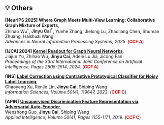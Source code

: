 ## 💡 Others

**[NeurIPS 2025]**
**Where Graph Meets Multi-View Learning: Collaborative Graph Mixture of Experts**,<br />
   Zhihao Wu<sup>†</sup>, **Jinyu Cai<sup>†</sup>**, Yunhe Zhang, Jielong Lu, Zhaoliang Chen, Shuman Zhuang, Haishuai Wang <br />
   *Advances in Neural Information Processing Systems, 2025*. (<span style="color:red">**CCF A**</span>) 

**[IJCAI 2024]**
**[Kernel Readout for Graph Neural Networks](https://www.ijcai.org/proceedings/2024/0277.pdf)**,<br />
   Jiajun Yu, Zhihao Wu, **Jinyu Cai**, Adele Lu Jia, Jicong Fan <br />
   *Proceedings of the 33rd International Joint Conference on Artificial Intelligence, Pages 2505-2514, 2024*. (<span style="color:red">**CCF A**</span>)

**[INS]**
**[Label Correction using Contrastive Prototypical Classifier for Noisy Label Learning](https://doi.org/10.1016/j.ins.2023.119647)**,<br />
   Chaoyang Xu, Renjie Lin, **Jinyu Cai**, Shiping Wang  <br />
   *Information Sciences, Volume 50(4), 119647, 2023*.  (<span style="color:red">**CCF C**</span>)

**[APIN]**
**[Unsupervised Discriminative Feature Representation via Adversarial Auto-Encoder](https://doi.org/10.1007/s10489-019-01581-7)**,<br />
   Wenzhong Guo, **Jinyu Cai**, Shiping Wang  <br />
   *Applied Intelligence, Volume 50(4), Pages 1155-1171, 2019*.  (<span style="color:red">**CCF C**</span>)
